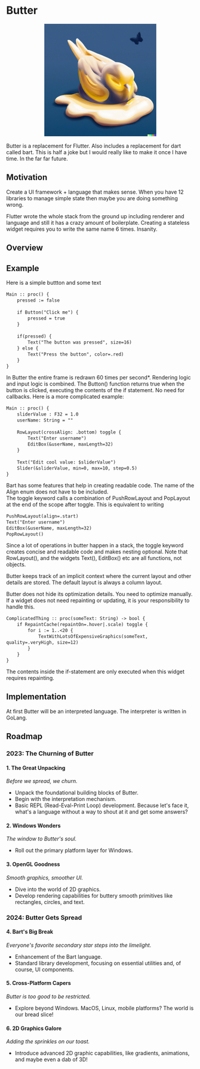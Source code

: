 # Butter

<div style="text-align: center;">
    <img src="./butter_logo.png" alt="butter_logo" width="300"/>
</div>

Butter is a replacement for Flutter. Also includes a replacement for dart called bart. 
This is half a joke but I would really like to make it once I have time. In the far far future.

## Motivation

Create a UI framework + language that makes sense. When you have 12 libraries to manage simple state then maybe you are doing something wrong. 

Flutter wrote the whole stack from the ground up including renderer and language and still it has a crazy amount of boilerplate.
Creating a stateless widget requires you to write the same name 6 times. Insanity. 

## Overview

## Example

Here is a simple buttton and some text

    Main :: proc() {
        pressed := false

        if Button("Click me") {
            pressed = true
        }

        if(pressed) {
            Text("The button was pressed", size=16)
        } else {
            Text("Press the button", color=.red)
        }
    }


In Butter the entire frame is redrawn 60 times per second*. Rendering logic and input logic is combined. 
The Button() function returns true when the button is clicked, executing the contents of the if statement.
No need for callbacks. Here is a more complicated example:

    Main :: proc() {
        sliderValue : F32 = 1.0
        userName: String = ""
        
        RowLayout(crossAlign: .bottom) toggle {
            Text("Enter username")
            EditBox(&userName, maxLength=32)
        }

        Text("Edit cool value: $sliderValue")
        Slider(&sliderValue, min=0, max=10, step=0.5)
    }

Bart has some features that help in creating readable code. The name of the Align enum does not have to be included.  
The toggle keyword calls a combination of PushRowLayout and PopLayout at the end of the scope after toggle. This is equivalent to writing 

    PushRowLayout(align=.start)
    Text("Enter username")
    EditBox(&userName, maxLength=32)
    PopRowLayout()

Since a lot of operations in butter happen in a stack, the toggle keyword creates concise and readable code and makes nesting optional. Note that RowLayout(), and the widgets Text(), EditBox() etc are all functions, not objects.

Butter keeps track of an implicit context where the current layout and other details are stored. The default layout is always a column layout.

Butter does not hide its optimization details. You need to optimize manually. If a widget does not need repainting or updating, it is your responsibility to handle this. 

    ComplicatedThing :: proc(someText: String) -> bool {
        if RepaintCache(repaintOn=.hover|.scale) toggle {
            for i := 1..<20 {
                TextWithLotsOfExpensiveGraphics(someText, quality=.veryHigh, size=12)
            }
        }
    }

The contents inside the if-statement are only executed when this widget requires repainting.

## Implementation

At first Butter will be an interpreted language. The interpreter is written in GoLang.

## Roadmap

### 2023: The Churning of Butter

#### 1. **The Great Unpacking**  
*Before we spread, we churn.*
- Unpack the foundational building blocks of Butter. 
- Begin with the interpretation mechanism.
- Basic REPL (Read-Eval-Print Loop) development. Because let's face it, what's a language without a way to shout at it and get some answers?

#### 2. **Windows Wonders**  
*The window to Butter's soul.*
- Roll out the primary platform layer for Windows. 

#### 3. **OpenGL Goodness**  
*Smooth graphics, smoother UI.*
- Dive into the world of 2D graphics. 
- Develop rendering capabilities for buttery smooth primitives like rectangles, circles, and text.

### 2024: Butter Gets Spread

#### 4. **Bart's Big Break**  
*Everyone's favorite secondary star steps into the limelight.*
- Enhancement of the Bart language. 
- Standard library development, focusing on essential utilities and, of course, UI components.
  
#### 5. **Cross-Platform Capers**  
*Butter is too good to be restricted.*
- Explore beyond Windows. MacOS, Linux, mobile platforms? The world is our bread slice!

#### 6. **2D Graphics Galore**  
*Adding the sprinkles on our toast.*
- Introduce advanced 2D graphic capabilities, like gradients, animations, and maybe even a dab of 3D!
